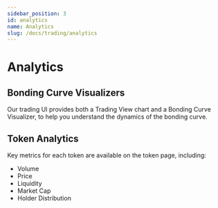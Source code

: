 ```yaml
---
sidebar_position: 3
id: analytics
name: Analytics
slug: /docs/trading/analytics
---
```


# Analytics

## Bonding Curve Visualizers

Our trading UI provides both a Trading View chart and a Bonding Curve Visualizer, to help you understand the dynamics of the bonding curve.

## Token Analytics

Key metrics for each token are available on the token page, including:

- Volume
- Price
- Liquidity
- Market Cap
- Holder Distribution
